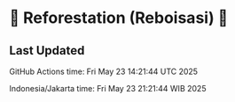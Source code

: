 
# 🌳 Reforestation (Reboisasi) 🌲

## Last Updated

GitHub Actions time: Fri May 23 14:21:44 UTC 2025

Indonesia/Jakarta time: Fri May 23 21:21:44 WIB 2025
